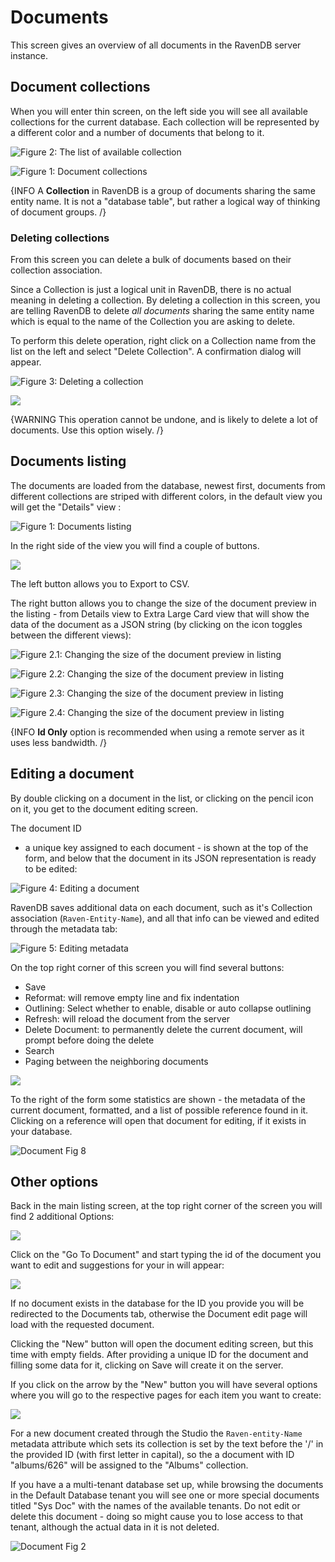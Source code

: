 # Documents

This screen gives an overview of all documents in the RavenDB server instance.

## Document collections

When you will enter thin screen, on the left side you will see all available collections for the current database. Each collection will be represented by a different color and a number of documents that belong to it.

![Figure 2: The list of available collection](Images/studio_collections_2.PNG)

![Figure 1: Document collections](Images/studio_collections_1.PNG)

{INFO A **Collection** in RavenDB is a group of documents sharing the same entity name. It is not a "database table", but rather a logical way of thinking of document groups. /}

### Deleting collections

From this screen you can delete a bulk of documents based on their collection association.

Since a Collection is just a logical unit in RavenDB, there is no actual meaning in deleting a collection. By deleting a collection in this screen, you are telling RavenDB to delete _all documents_ sharing the same entity name which is equal to the name of the Collection you are asking to delete.

To perform this delete operation, right click on a Collection name from the list on the left and select "Delete Collection". A confirmation dialog will appear.

![Figure 3: Deleting a collection](Images/studio_collections_3.PNG)

![](Images/studio_collections_4.PNG)

{WARNING This operation cannot be undone, and is likely to delete a lot of documents. Use this option wisely. /}

## Documents listing

The documents are loaded from the database, newest first, documents from different collections are striped with different colors, in the default view you will get the "Details" view :

![Figure 1: Documents listing](Images/studio_documents_1.PNG)

In the right side of the view you will find a couple of buttons.

![](Images/studio_base_11.PNG)

The left button allows you to Export to CSV.

The right button allows you to change the size of the document preview in the listing - from Details view to Extra Large Card view that will show the data of the document as a JSON string (by clicking on the icon toggles between the different views):

![Figure 2.1: Changing the size of the document preview in listing](Images/studio_base_7.1.PNG)  

![Figure 2.2: Changing the size of the document preview in listing](Images/studio_base_7.2.PNG)  

![Figure 2.3: Changing the size of the document preview in listing](Images/studio_base_7.3.PNG)  

![Figure 2.4: Changing the size of the document preview in listing](Images/studio_base_7.4.PNG)    

{INFO **Id Only** option is recommended when using a remote server as it uses less bandwidth. /}

## Editing a document
By double clicking on a document in the list, or clicking on the pencil icon on it, you get to the document editing screen.

The document ID

 - a unique key assigned to each document - is shown at the top of the form, and below that the document in its JSON representation is ready to be edited:

![Figure 4: Editing a document](Images/studio_documents_4.PNG)

RavenDB saves additional data on each document, such as it's Collection association (`Raven-Entity-Name`), and all that info can be viewed and edited through the metadata tab:

![Figure 5: Editing metadata](Images/studio_documents_7.PNG)

On the top right corner of this screen you will find several buttons:

- Save
- Reformat: will remove empty line and fix indentation
- Outlining: Select whether to enable, disable or auto collapse outlining
- Refresh: will reload the document from the server
- Delete Document: to permanently delete the current document, will prompt before doing the delete
- Search
- Paging between the neighboring documents

![](Images/studio_documents_9.PNG)

To the right of the form some statistics are shown - the metadata of the current document, formatted, and a list of possible reference found in it. Clicking on a reference will open that document for editing, if it exists in your database.

![Document Fig 8](Images/studio_documents_8.PNG)

## Other options

Back in the main listing screen, at the top right corner of the screen you will find 2 additional Options:  

![](Images/studio_base_5.PNG)

Click on the "Go To Document" and start typing the id of the document you want to edit and suggestions for your in will appear:

![](Images/studio_base_9.PNG)

If no document exists in the database for the ID you provide you will be redirected to the Documents tab, otherwise the Document edit page will load with the requested document.

Clicking the "New" button will open the document editing screen, but this time with empty fields. After providing a unique ID for the document and filling some data for it, clicking on Save will create it on the server.

If you click on the arrow by the "New" button you will have several options where you will go to the respective pages for each item you want to create:

![](Images/studio_base_10.PNG)

For a new document created through the Studio the `Raven-entity-Name` metadata attribute which sets its collection is set by the text before the '/' in the provided ID (with first letter in capital), so the a document with ID "albums/626" will be assigned to the "Albums" collection.

If you have a a multi-tenant database set up, while browsing the documents in the Default Database tenant you will see one or more special documents titled "Sys Doc" with the names of the available tenants. Do not edit or delete this document - doing so might cause you to lose access to that tenant, although the actual data in it is not deleted.

![Document Fig 2](Images/studio_documents_2.PNG)
